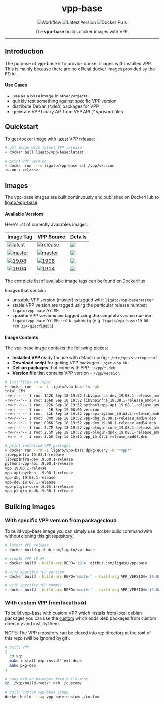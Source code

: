 <h1 align="center">vpp-base</h1>

<p align="center">
  <a href="https://github.com/ligato/vpp-base/actions?query=workflow%3A%22Build+Images%22"><img src="https://github.com/ligato/vpp-base/workflows/Build%20Images/badge.svg" alt="Workflow"></a>
  <a href="https://microbadger.com/images/ligato/vpp-base"><img src="https://images.microbadger.com/badges/version/ligato/vpp-base.svg" alt="Latest Version"></a>
  <a href="https://hub.docker.com/r/ligato/vpp-base"><img src="https://img.shields.io/docker/pulls/ligato/vpp-base.svg" alt="Docker Pulls"></a>
</p>

<p align="center">The <b>vpp-base</b> builds docker images with VPP.</p>

---

## Introduction

The purpose of vpp-base is to provide docker images with installed VPP.
This is mainly because there are no official docker images provided by the FD.io.

#### Use Cases

* use as a base image in other projects
* quickly test something against specific VPP version
* distribute Debian (_*.deb_) packages for VPP
* generate VPP binary API from VPP API (_*.api.json_) files

## Quickstart

To get docker image with latest VPP release:

```sh
# get image with latest VPP release
➢ docker pull ligato/vpp-base:latest

# print VPP version
➢ docker run --rm ligato/vpp-base cat /vpp/version
19.08.1-release
```

## Images

The vpp-base images are built continuously and published on DockerHub to [ligato/vpp-base][dockerhub].

#### Available Versions

Here's list of currently availables images:

| Image Tag | VPP Source | Details |
|---|---|---|
|[![latest](https://img.shields.io/badge/ligato/vpp--base-latest-green.svg?logo=docker&logoColor=white&style=popout)][dockerhub] | [![release](https://img.shields.io/badge/packagecloud-fdio/release-37327b.svg?logo=debian)](https://packagecloud.io/fdio/release) | [![](https://images.microbadger.com/badges/image/ligato/vpp-base:latest.svg)](https://microbadger.com/images/ligato/vpp-base:latest) |
|[![master](https://img.shields.io/badge/ligato/vpp--base-master-red.svg?logo=docker&logoColor=white&style=popout)][dockerhub] | [![master](https://img.shields.io/badge/packagecloud-fdio/master-37327b.svg?logo=debian)](https://packagecloud.io/fdio/master) | [![](https://images.microbadger.com/badges/image/ligato/vpp-base:master.svg)](https://microbadger.com/images/ligato/vpp-base:master) |
|[![19.08](https://img.shields.io/badge/ligato/vpp--base-19.08-blue.svg?logo=docker&logoColor=white&style=popout)][dockerhub] | [![1908](https://img.shields.io/badge/packagecloud-fdio/1908-37327b.svg?logo=debian)](https://packagecloud.io/fdio/1908) | [![](https://images.microbadger.com/badges/image/ligato/vpp-base:19.08.svg)](https://microbadger.com/images/ligato/vpp-base:19.08) |
|[![19.04](https://img.shields.io/badge/ligato/vpp--base-19.04-blue.svg?logo=docker&logoColor=white&style=popout)][dockerhub] | [![1904](https://img.shields.io/badge/packagecloud-fdio/1904-37327b.svg?logo=debian)](https://packagecloud.io/fdio/1904) | [![](https://images.microbadger.com/badges/image/ligato/vpp-base:19.04.svg)](https://microbadger.com/images/ligato/vpp-base:19.04) |

The complete list of available image tags can be found on [DockerHub][dockerhub-tags].

Images that contain:
- unstable VPP version (master) is tagged with: `ligato/vpp-base:master`
- stable VPP version are tagged using the particular release number: `ligato/vpp-base:YY.MM`
- specific VPP versions are tagged using the complete version number: `ligato/vpp-base:YY.MM-rcX.N-gabcdefg` (e.g. `ligato/vpp-base:19.08-rc0.324-g2ecf18a55`)

#### Image Contents

The vpp-base image contains the following pieces:

- **Installed VPP** ready for use with default config - `/etc/vpp/startup.conf`
- **Download script** for getting VPP packages - `/get-vpp.sh`
- **Debian packages** that come with VPP - `/vpp/*.deb`
- **Version file** that contains VPP version - `/vpp/version`

```sh
# list files in /vpp/
➤ docker run --rm -i ligato/vpp-base ls -gh
total 93M
-rw-r--r-- 1 root 142K Sep 18 19:52 libvppinfra-dev_19.08.1-release_amd64.deb
-rw-r--r-- 1 root 166K Sep 18 19:52 libvppinfra_19.08.1-release_amd64.deb
-rw-r--r-- 1 root  22K Sep 18 19:52 python3-vpp-api_19.08.1-release_amd64.deb
-rw-r--r-- 1 root   16 Sep 19 00:05 version
-rw-r--r-- 1 root  22K Sep 18 19:52 vpp-api-python_19.08.1-release_amd64.deb
-rw-r--r-- 1 root  84M Sep 18 19:52 vpp-dbg_19.08.1-release_amd64.deb
-rw-r--r-- 1 root 896K Sep 18 19:52 vpp-dev_19.08.1-release_amd64.deb
-rw-r--r-- 1 root 2.7M Sep 18 19:52 vpp-plugin-core_19.08.1-release_amd64.deb
-rw-r--r-- 1 root 2.5M Sep 18 19:52 vpp-plugin-dpdk_19.08.1-release_amd64.deb
-rw-r--r-- 1 root 3.3M Sep 18 19:52 vpp_19.08.1-release_amd64.deb

# print installed VPP packages
➤ docker run --rm -i ligato/vpp-base dpkg-query -W '*vpp*'
libvppinfra	19.08.1-release
libvppinfra-dev	19.08.1-release
python3-vpp-api	19.08.1-release
vpp	19.08.1-release
vpp-api-python	19.08.1-release
vpp-dbg	19.08.1-release
vpp-dev	19.08.1-release
vpp-plugin-core	19.08.1-release
vpp-plugin-dpdk	19.08.1-release
```

## Building Images

### With specific VPP version from packagecloud

To build vpp-base image you can simply use docker build command with without cloning this git repository:

```sh
# latest VPP release
➢ docker build github.com/ligato/vpp-base

# stable VPP 19.04
➢ docker build --build-arg REPO='1904' github.com/ligato/vpp-base

# with specific VPP version
➢ docker build --build-arg REPO='master' --build-arg VPP_VERSION='19.08-rc0~196-g7fe470a54' github.com/ligato/vpp-base

# with specific VPP commit
➢ docker build --build-arg REPO='master' --build-arg VPP_VERSION='19.08[^ ]*-g7fe470a54' github.com/ligato/vpp-base
```

### With custom VPP from local build

To build vpp-base with custom VPP which installs from local debian packages you can use the [custom](custom/Dockerfile) which adds .deb packages from custom directory and installs them.

NOTE: The VPP repository can be cloned into `vpp` directory at the root of this repo (will be ignored by git).

```sh
# build VPP
(
  cd vpp
  make install-dep install-ext-deps
  make pkg-deb
)

# copy debian packages from build-root
cp ./vpp/build-root/*.deb ./custom/

# build custom vpp-base image
docker build --tag vpp-base:custom ./custom
```

[dockerhub]: https://hub.docker.com/r/ligato/vpp-base
[dockerhub-tags]: https://hub.docker.com/r/ligato/vpp-base/tags
[dockercloud-builds]: https://hub.docker.com/r/ligato/vpp-base/builds
[packagecloud-fdio]: https://packagecloud.io/fdio
